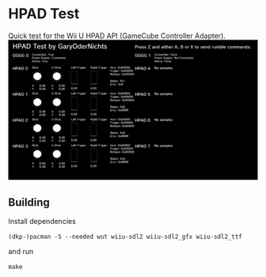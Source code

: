 # HPAD Test
Quick test for the Wii U HPAD API (GameCube Controller Adapter).
![](screenshot.png)

## Building
Install dependencies
```
(dkp-)pacman -S --needed wut wiiu-sdl2 wiiu-sdl2_gfx wiiu-sdl2_ttf
```
and run
```
make
```
